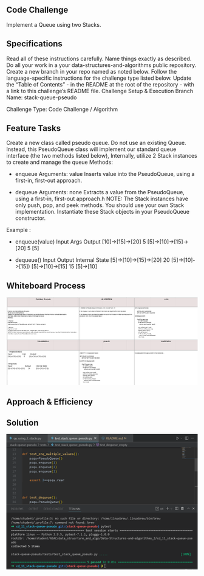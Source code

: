 ## Code Challenge
Implement a Queue using two Stacks.

## Specifications

Read all of these instructions carefully.
Name things exactly as described.
Do all your work in a your data-structures-and-algorithms public repository.
Create a new branch in your repo named as noted below.
Follow the language-specific instructions for the challenge type listed below.
Update the “Table of Contents” - in the README at the root of the repository - with a link to this challenge’s README file.
Challenge Setup & Execution
Branch Name: stack-queue-pseudo

Challenge Type: Code Challenge / Algorithm

## Feature Tasks
Create a new class called pseudo queue.
Do not use an existing Queue.
Instead, this PseudoQueue class will implement our standard queue interface (the two methods listed below),
Internally, utilize 2 Stack instances to create and manage the queue
Methods:

- enqueue
Arguments: value
Inserts value into the PseudoQueue, using a first-in, first-out approach.

- dequeue
Arguments: none
Extracts a value from the PseudoQueue, using a first-in, first-out approach.h
NOTE: The Stack instances have only push, pop, and peek methods. You should use your own Stack implementation. Instantiate these Stack objects in your PseudoQueue constructor.

Example : 
- enqueue(value)
Input	            Args	      Output
[10]->[15]->[20]	5	       [5]->[10]->[15]->[20]
 	                5	             [5]


- dequeue()
Input	                   Output	         Internal State
[5]->[10]->[15]->[20]	     20	             [5]->[10]->[15])
[5]->[10]->[15]	             15             	[5]->[10]

## Whiteboard Process
<!-- Embedded whiteboard image -->
![](11-p.PNG)

## Approach & Efficiency
<!-- What approach did you take? Why? What is the Big O space/time for this approach? -->


## Solution
<!-- Show how to run your code, and examples of it in action -->
![](11.PNG)